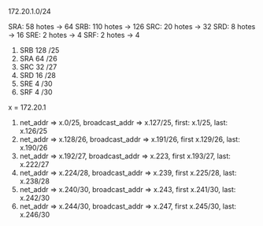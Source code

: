 172.20.1.0/24

SRA: 58 hotes -> 64
SRB: 110 hotes -> 126
SRC: 20 hotes -> 32
SRD: 8 hotes -> 16
SRE: 2 hotes -> 4
SRF: 2 hotes -> 4

1. SRB 128 /25
2. SRA 64 /26
3. SRC 32 /27
4. SRD 16 /28
5. SRE 4 /30
6. SRF 4 /30

x = 172.20.1

1. net_addr => x.0/25, broadcast_addr => x.127/25, first: x.1/25, last: x.126/25
2. net_addr => x.128/26, broadcast_addr => x.191/26, first x.129/26, last: x.190/26
3. net_addr => x.192/27, broadcast_addr => x.223, first x.193/27, last: x.222/27
4. net_addr => x.224/28, broadcast_addr => x.239, first x.225/28, last: x.238/28
5. net_addr => x.240/30, broadcast_addr => x.243, first x.241/30, last: x.242/30
6. net_addr => x.244/30, broadcast_addr => x.247, first x.245/30, last: x.246/30